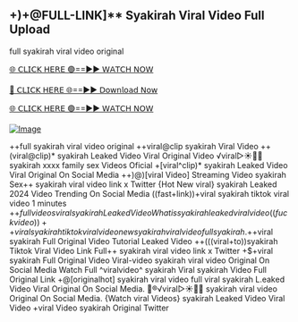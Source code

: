 ## +)+@FULL-LINK]** Syakirah Viral Video Full Upload


full syakirah viral video original

[🌐 𝖢𝖫𝖨𝖢𝖪 𝖧𝖤𝖱𝖤 🟢==►► 𝖶𝖠𝖳𝖢𝖧 𝖭𝖮𝖶](https://3-tanei-pinik.blogspot.com/2025/02/viral-video.html)

[🔴 𝖢𝖫𝖨𝖢𝖪 𝖧𝖤𝖱𝖤 🌐==►► 𝖣𝗈𝗐𝗇𝗅𝗈𝖺𝖽 𝖭𝗈𝗐](https://3-tanei-pinik.blogspot.com/2025/02/viral-video.html)

[🌐 𝖢𝖫𝖨𝖢𝖪 𝖧𝖤𝖱𝖤 🟢==►► 𝖶𝖠𝖳𝖢𝖧 𝖭𝖮𝖶](https://3-tanei-pinik.blogspot.com/2025/02/viral-video.html)

[![Image](https://github.com/user-attachments/assets/ff3b7bd4-415c-4ca3-a6c8-b1f096193c29)](https://3-tanei-pinik.blogspot.com/2025/02/viral-video.html)

++full syakirah viral video original ++viral@clip syakirah Viral Video ++(viral@clip)* syakirah Leaked Video Viral Original Video ️√viral▷☀️👄💥 syakirah xxxx family sex Videos Oficial +[viral^clip)* syakirah Leaked Video Viral Original On Social Media ++)@)[viral Video] Streaming Video syakirah Sex++ syakirah viral video link x Twitter {Hot New viral} syakirah Leaked 2024 Video Trending On Social Media ((fast+link))+viral syakirah tiktok viral video 1 minutes +$+full videos viral syakirah Leaked Video What is syakirah leaked viral video ((fuckvideo))++viral syakirah tiktok viral video new syakirah viral video full syakirah. +$+viral syakirah Full Original Video Tutorial Leaked Video ++(((viral+to))syakirah Tiktok Viral Video Link Full++ syakirah viral video link x Twitter +$+viral syakirah Full Original Video Viral-video syakirah viral video Original On Social Media Watch Full ^viralvideo^ syakirah Viral syakirah Video Full Original Link +@[originalhot] syakirah viral video full viral syakirah L.eaked Video Viral Original On Social Media. 👙®️√viral▷☀️👄💥 syakirah viral video Original On Social Media. {Watch viral Videos} syakirah Leaked Video Viral Video +viral Video syakirah Original Twitter
